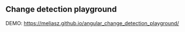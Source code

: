 ## Change detection playground

DEMO: https://meliasz.github.io/angular_change_detection_playground/
